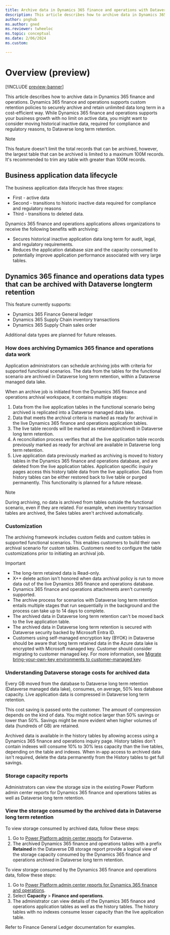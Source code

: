 ```yaml
---
title: Archive data in Dynamics 365 finance and operations with Dataverse (preview) 
description: This article describes how to archive data in Dynamics 365 finance and operations. 
author: pnghub
ms.author: gned
ms.reviewer: twheeloc
ms.topic: conceptual
ms.date: 2/06/2024
ms.custom:

---
```


# Overview (preview)  

[!INCLUDE [preview-banner](../../../supply-chain/includes/preview-banner.md)]

This article describes how to archive data in Dynamics 365 finance and operations. Dynamics 365 finance and operations supports custom retention policies to securely archive and retain unlimited data long term in a cost-efficient way. While Dynamics 365 finance and operations supports your business growth with no limit on active data, you might want to consider moving historical inactive data, required for compliance and regulatory reasons, to Dataverse long term retention. 

>[!NOTE]
> This feature doesn't limit the total records that can be archived, however, the largest table that can be archived is limited to a maximum 100M records. It's recommended to trim any table with greater than 100M records. 

## Business application data lifecycle 

The business application data lifecycle has three stages: 
 - First - active data
 - Second - transitions to historic inactive data required for compliance and regulatory reasons
 - Third - transitions to deleted data. 

Dynamics 365 finance and operations applications allows organizations to receive the following benefits with archiving:
 - Secures historical inactive application data long term for audit, legal, and regulatory requirements.
 - Reduces the application database size and the capacity consumed to potentially improve application performance associated with very large tables. 

## Dynamics 365 finance and operations data types that can be archived with Dataverse longterm retention  

This feature currently supports:
 - Dynamics 365 Finance General ledger
 - Dynamics 365 Supply Chain inventory transactions
 - Dynamics 365 Supply Chain sales order

Additional data types are planned for future releases.  

### How does archiving Dymamics 365 finance and operations data work 

Application administrators can schedule archiving jobs with criteria for supported functional scenarios. The data from the tables for the functional scenario are archived in Dataverse long term retention, within a Dataverse managed data lake. 

When an archive job is initiated from the Dynamics 365 finance and operations archival workspace, it contains multiple stages:
1. Data from the live application tables in the functional scenario being archived is replicated into a Dataverse managed data lake.
2. Data that meets the archival criteria is marked as ready for archival in the live Dynamics 365 finance and operations application tables.
3. The live table records will be marked as retained(archived) in Dataverse long term retention.
4. A reconciliation process verifies that all the live application table records previously marked as ready for archival are available in Dataverse long term retention.
5. Live application data previously marked as archiving is moved to history tables in the Dynamics 365 finance and operations database, and are deleted from the live application tables. Application specific inquiry pages access this history table data from the live application. Data from history tables can be either restored back to live table or purged permanently. This functionality is planned for a future release.  

>[!Note]
>During archiving, no data is archived from tables outside the functional scenario, even if they are related. For example, when inventory transaction tables are archived, the Sales tables aren't archived automatically. 

### Customization 

The archiving framework includes custom fields and custom tables in supported functional scenarios. This enables customers to build their own archival scenario for custom tables. Customers need to configure the table customizations prior to initiating an archival job. 

 
Important 
 - The long-term retained data is Read-only.
 - X++ delete action isn't honored when data archival policy is run to move data out of the live Dynamics 365 finance and operations database.
 - Dynamics 365 finance and operations attachments aren't currently supported.
 - The archive process for scenarios with Dataverse long term retention entails multiple stages that run sequentially in the background and the process can take up to 14 days to complete.
 - The archived data in Dataverse long term retention can't be moved back to the live application table.
 - The archived data in Dataverse long term retention is secured with Dataverse security backed by Microsoft Entra ID.
 - Customers using self-managed encryption key (BYOK) in Dataverse should be aware that long term retained data in the Azure data lake is encrypted with Microsoft managed key. Customer should consider migrating to customer managed key. For more information, see [Migrate bring-your-own-key environments to customer-managed key](/power-platform/admin/cmk-migrate-from-byok). 

 
### Understanding Dataverse storage costs for archived data  

Every GB moved from the database to Dataverse long term retention (Dataverse managed data lake), consumes, on average, 50% less database capacity. Live application data is compressed in Dataverse long term retention.  

This cost saving is passed onto the customer. The amount of compression depends on the kind of data. You might notice larger than 50% savings or lower than 50%. Savings might be more evident when higher volumes of data (hundreds of GB) are retained.  

Archived data is available in the history tables by allowing access using a Dynamics 365 finance and operations inquiry page. History tables don't contain indexes will consume 10% to 30% less capacity than the live tables, depending on the table and indexes. When in-app access to archived data isn't required, delete the data permanently from the History tables to get full savings. 

### Storage capacity reports 

Administrators can view the storage size in the existing Power Platform admin center reports for Dynamics 365 finance and operations tables as well as Dataverse long term retention. 

### View the storage consumed by the archived data in Dataverse long term retention  

To view storage consumed by archived data, follow these steps:
1. Go to [Power Platform admin center reports](https://learn.microsoft.com/power-platform/admin/capacity-storage) for Dataverse.
2. The archived Dynamics 365 finance and operations tables with a prefix **Retained** in the Dataverse DB storage report provide a logical view of the storage capacity consumed by the Dynamics 365 finance and operations archived in Dataverse long term retention.  

To view storage consumed by the Dynamics 365 finance and operations data, follow these steps:
1. Go to [Power Platform admin center reports for Dynamics 365 finance and operations](https://learn.microsoft.com/power-platform/admin/finance-operations-storage-capacity).
2. Select **Capacity** > **Finance and operations**.
3. The administrator can view details of the Dynamics 365 finance and operations application tables as well as the history tables. The history tables with no indexes consume lesser capacity than the live application table.  

 

Refer to Finance General Ledger documentation for  examples. 

